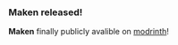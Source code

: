 ### Maken released!
**Maken** finally publicly avalible on [modrinth](https://modrinth.com/modpack/maken)!
